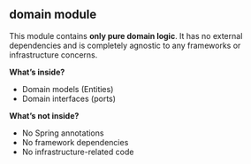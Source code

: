 ## domain module

This module contains **only pure domain logic**. It has no external dependencies and is completely agnostic to any frameworks or infrastructure concerns.

**What’s inside?**
- Domain models (Entities)
- Domain interfaces (ports)

**What’s not inside?**
- No Spring annotations
- No framework dependencies
- No infrastructure-related code
